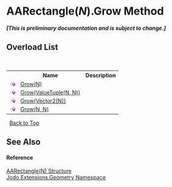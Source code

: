 # AARectangle(*N*).Grow Method 
 _**\[This is preliminary documentation and is subject to change.\]**_


## Overload List
&nbsp;<table><tr><th></th><th>Name</th><th>Description</th></tr><tr><td>![Public method](media/pubmethod.gif "Public method")</td><td><a href="M_Jodo_Extensions_Geometry_AARectangle_1_Grow_2">Grow(N)</a></td><td /></tr><tr><td>![Public method](media/pubmethod.gif "Public method")</td><td><a href="M_Jodo_Extensions_Geometry_AARectangle_1_Grow_1">Grow(ValueTuple(N, N))</a></td><td /></tr><tr><td>![Public method](media/pubmethod.gif "Public method")</td><td><a href="M_Jodo_Extensions_Geometry_AARectangle_1_Grow">Grow(Vector2(N))</a></td><td /></tr><tr><td>![Public method](media/pubmethod.gif "Public method")</td><td><a href="M_Jodo_Extensions_Geometry_AARectangle_1_Grow_3">Grow(N, N)</a></td><td /></tr></table>&nbsp;
<a href="#aarectangle(*n*).grow-method">Back to Top</a>

## See Also


#### Reference
<a href="T_Jodo_Extensions_Geometry_AARectangle_1">AARectangle(N) Structure</a><br /><a href="N_Jodo_Extensions_Geometry">Jodo.Extensions.Geometry Namespace</a><br />
